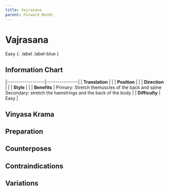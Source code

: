 ```yaml
---
title: Vajrasana
parent: Forward Bends
---
```


# Vajrasana
Easy
{: .label .label-blue }
## Information Chart

|:------------------|:---------------|
| **Translation**  |    |
| **Position**     |    |
| **Direction**    |     |
| **Style**        |     |
| **Benefits**     | Primary: Stretch themuscles of the back and spine <br> Secondary: stretch the hamstrings and the back of the body   |
| **Difficulty**  | Easy                                       | 


## Vinyasa Krama 

## Preparation 

## Counterposes

## Contraindications

## Variations